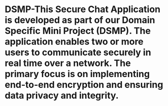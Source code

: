 # DSMP-This Secure Chat Application is developed as part of our Domain Specific Mini Project (DSMP). The application enables two or more users to communicate securely in real time over a network. The primary focus is on implementing end-to-end encryption and ensuring data privacy and integrity.
